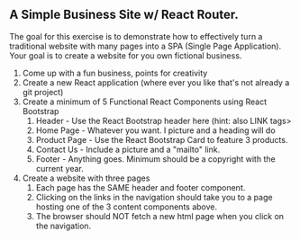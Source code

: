 ## A Simple Business Site w/ React Router. 
The goal for this exercise is to demonstrate how to effectively turn a traditional website with many pages into a SPA (Single Page Application). 
Your goal is to create a website for you own fictional business.
1. Come up with a fun business, points for creativity
2. Create a new React application (where ever you like that's not already a git project)
3. Create a minimum of 5 Functional React Components using React Bootstrap
    1. Header  - Use the React Bootstrap header here (hint: also LINK tags>
    2. Home Page - Whatever you want. I picture and a heading will do
    3. Product Page - Use the React Bootstrap Card to feature 3 products.
    4. Contact Us - Include a picture and a "mailto" link.
    5. Footer - Anything goes. Minimum should be a copyright with the current year.
4. Create a website with three pages
    1. Each page has the SAME  header and footer component.
    2. Clicking on the links in the navigation should take you to a page hosting one of the 3 content components above.
    3. The browser should NOT fetch a new html page when you click on the navigation.
